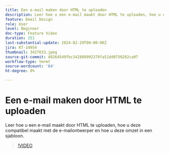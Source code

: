 ```yaml
---
title: Een e-mail maken door HTML te uploaden
description: Leer hoe u een e-mail maakt door HTML te uploaden, hoe u deze compatibel maakt met de e-mailontwerper en hoe u deze omzet in een sjabloon.
feature: Email Design
role: User
level: Beginner
doc-type: Feature Video
duration: 251
last-substantial-update: 2024-02-29T00:00:00Z
jira: KT-14954
thumbnail: 3427633.jpeg
source-git-commit: d8264549fbc342889992378fa51dd0759262ca97
workflow-type: tm+mt
source-wordcount: '64'
ht-degree: 0%

---
```



# Een e-mail maken door HTML te uploaden

Leer hoe u een e-mail maakt door HTML te uploaden, hoe u deze compatibel maakt met de e-mailontwerper en hoe u deze omzet in een sjabloon.

>[!VIDEO](https://video.tv.adobe.com/v/3427633/?learn=on)

